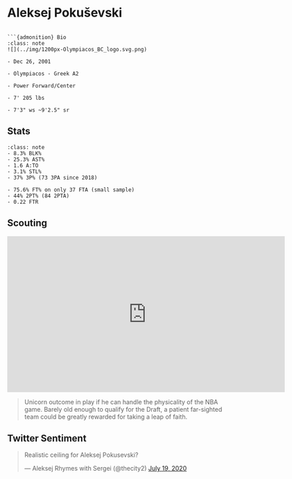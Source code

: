 Aleksej Pokuševski
===
```{image} ../img/aleksej_pokusevski.jpg
```

```{margin}
```{admonition} Bio
:class: note
![](../img/1200px-Olympiacos_BC_logo.svg.png)

- Dec 26, 2001

- Olympiacos - Greek A2

- Power Forward/Center

- 7' 205 lbs

- 7'3" ws ~9'2.5" sr
```

## Stats

```{admonition} Noteworthy
:class: note
- 8.3% BLK%
- 25.3% AST%
- 1.6 A:TO
- 3.1% STL%
- 37% 3P% (73 3PA since 2018)
```

```{Caution}
- 75.6% FT% on only 37 FTA (small sample)
- 44% 2PT% (84 2PTA)
- 0.22 FTR
```

## Scouting
<iframe width="640" height="360" src="https://www.youtube.com/embed/eSWYqjimdhM" frameborder="0" allow="accelerometer; autoplay; encrypted-media; gyroscope; picture-in-picture" allowfullscreen></iframe>

>Unicorn outcome in play if he can handle the physicality of the NBA game. Barely old enough to qualify for the Draft, a patient far-sighted team could be greatly rewarded for taking a leap of faith.

## Twitter Sentiment

<blockquote class="twitter-tweet"><p lang="und" dir="ltr">Realistic ceiling for Aleksej Pokusevski?</p>&mdash; Aleksej Rhymes with Sergei (@thecity2) <a href="https://twitter.com/thecity2/status/1284896054043766784?ref_src=twsrc%5Etfw">July 19, 2020</a></blockquote> <script async src="https://platform.twitter.com/widgets.js" charset="utf-8"></script>
